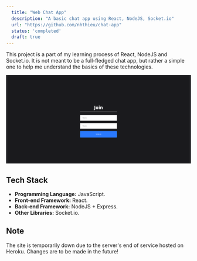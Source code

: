 ```yaml
---
  title: "Web Chat App"
  description: "A basic chat app using React, NodeJS, Socket.io"
  url: "https://github.com/nhthieu/chat-app"
  status: 'completed'
  draft: true
---
```


This project is a part of my learning process of React, NodeJS and Socket.io. It is not meant to be a full-fledged chat app, but rather a simple one to help me understand the basics of these technologies.

![Screenshot](../../assets/chat-app-1.png)

## Tech Stack

- **Programming Language:** JavaScript.
- **Front-end Framework:** React.
- **Back-end Framework:** NodeJS + Express.
- **Other Libraries:** Socket.io.

## Note

The site is temporarily down due to the server's end of service hosted on Heroku. Changes are to be made in the future!
